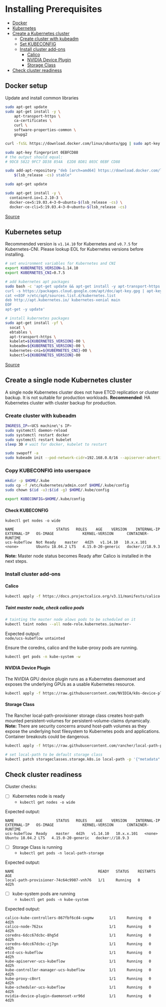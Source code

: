 # Installing Prerequisites


- [Docker](#docker)
- [Kubernetes](#kubernetes)
- [Create a Kubernetes cluster](#k8s-up)
    * [Create cluster with kubeadm](#kubeadm)
    * [Set KUBECONFIG](#kubeconfig)
    * [Install cluster add-ons](#add-ons)
        - [Calico](#calico)
        - [NVIDIA Device Plugin](#nvidia)
        - [Storage Class](#rancher)
- [Check cluster readiness](#k8s-ready)

## <a id=docker></a> Docker setup

Update and install common libraries
```bash
sudo apt-get update
sudo apt-get install -y \
    apt-transport-https \
    ca-certificates \
    curl \
    software-properties-common \
    gnupg2
```

```bash
curl -fsSL https://download.docker.com/linux/ubuntu/gpg | sudo apt-key add -

sudo apt-key fingerprint 0EBFCD88
# the output should equal:
# 9DC8 5822 9FC7 DD38 854A  E2D8 8D81 803C 0EBF CD88

sudo add-apt-repository "deb [arch=amd64] https://download.docker.com/linux/ubuntu \
    $(lsb_release -cs) stable"

sudo apt-get update

sudo apt-get install -y \
  containerd.io=1.2.10-3 \
  docker-ce=5:19.03.4~3-0~ubuntu-$(lsb_release -cs) \
  docker-ce-cli=5:19.03.4~3-0~ubuntu-$(lsb_release -cs)
```

[Source](https://kubernetes.io/docs/setup/production-environment/container-runtimes/#docker)

## <a id=kubernetes></a> Kubernetes setup

Recommended version is `v1.14.10` for Kubernetes and `v0.7.5` for Kubernetes-CNI.
Please lookup EOL for Kubernetes versions before installing.

```bash
# set environment variables for Kubernetes and CNI
export KUBERNETES_VERSION=1.14.10
export KUBERNETES_CNI=0.7.5

# add kubernetes apt packages
sudo bash -c 'apt-get update && apt-get install -y apt-transport-https
curl -s https://packages.cloud.google.com/apt/doc/apt-key.gpg | apt-key add -
cat <<EOF >/etc/apt/sources.list.d/kubernetes.list
deb http://apt.kubernetes.io/ kubernetes-xenial main
EOF
apt-get -y update'

# install kubernetes packages
sudo apt-get install -yf \
  socat \
  ebtables \
  apt-transport-https \
  kubelet=${KUBERNETES_VERSION}-00 \
  kubeadm=${KUBERNETES_VERSION}-00 \
  kubernetes-cni=${KUBERNETES_CNI}-00 \
  kubectl=${KUBERNETES_VERSION}-00
```

[Source](https://kubernetes.io/docs/setup/production-environment/tools/kubeadm/install-kubeadm/)

## <a id=k8s-up></a> Create a single node Kubernetes cluster

A single node Kubernetes cluster does not have ETCD replication or cluster backup. It is not suitable for production workloads.
**Recommended**: HA Kubernetes cluster with cluster backup for production.

### <a id=kubeadm></a> Create cluster with kubeadm
```bash
INGRESS_IP=<UCS machine\'s IP>
sudo systemctl daemon-reload
sudo systemctl restart docker
sudo systemctl restart kubelet
sleep 30 # wait for docker, kubelet to restart

sudo swapoff -a
sudo kubeadm init --pod-network-cidr=192.168.0.0/16 --apiserver-advertise-address=${INGRESS_IP}
```

### <a id=kubeconfig></a> Copy KUBECONFIG into userspace
```bash
mkdir -p $HOME/.kube
sudo cp -f /etc/kubernetes/admin.conf $HOME/.kube/config
sudo chown $(id -u):$(id -g) $HOME/.kube/config

export KUBECONFIG=$HOME/.kube/config
```
#### Check KUBECONFIG

`kubectl get nodes -o wide`
```
NAME                   STATUS   ROLES    AGE    VERSION    INTERNAL-IP     EXTERNAL-IP   OS-IMAGE             KERNEL-VERSION      CONTAINER-RUNTIME
ucs-kubeflow  Not Ready    master   4d2h   v1.14.10   10.x.x.101   <none>        Ubuntu 18.04.2 LTS   4.15.0-20-generic   docker://18.9.3
```

**Note:** Master node status becomes Ready after Calico is installed in the next steps.

### <a id=add-ons></a> Install cluster add-ons

#### <a id=calico></a> Calico
```bash
kubectl apply -f https://docs.projectcalico.org/v3.11/manifests/calico.yaml
```

##### Taint master node, check calico pods

```bash
# tainting the master node alows pods to be scheduled on it
kubectl taint nodes --all node-role.kubernetes.io/master-
```
Expected output: <br>
`node/ucs-kubeflow untainted`

Ensure the coredns, calico and the kube-proxy pods are running.
```bash
kubectl get pods -n kube-system -w
```
#### <a id=nvidia></a> NVIDIA Device Plugin
The NVIDIA GPU device plugin runs as a Kubernetes daemonset and exposes the underlying GPUs as a usable Kubernetes resource.

```bash
kubectl apply -f https://raw.githubusercontent.com/NVIDIA/k8s-device-plugin/master/nvidia-device-plugin.yml
```

#### <a id=rancher></a> Storage Class
The Rancher local-path-provisioner storage class creates host-path mounted persistent-volumes for persistent-volume-claims dynamically. <br>
**Note:**
There are security concerns around host-path volumes as they expose the underlying host filesystem to Kubernetes pods and applications. Container breakouts could be dangerous.

```bash
kubectl apply -f https://raw.githubusercontent.com/rancher/local-path-provisioner/master/deploy/local-path-storage.yaml

# set local-path to be default storage class
kubectl patch storageclasses.storage.k8s.io local-path -p '{"metadata": {"annotations":{"storageclass.kubernetes.io/is-default-class":"true"}}}'
```

## <a id=k8s-ready></a> Check cluster readiness

Cluster checks:
- [ ] Kubernetes node is ready<br>
    * `kubectl get nodes -o wide`

Expected output:<br>
```
NAME                   STATUS   ROLES    AGE    VERSION    INTERNAL-IP     EXTERNAL-IP   OS-IMAGE             KERNEL-VERSION      CONTAINER-RUNTIME
ucs-kubeflow  Ready    master   4d2h   v1.14.10   10.x.x.101   <none>        Ubuntu 18.04.2 LTS   4.15.0-20-generic   docker://18.9.3
```
- [ ] Storage Class is running
    * `kubectl get pods -n local-path-storage`<br>

Expected output:<br>
```
NAME                                      READY   STATUS    RESTARTS   AGE
local-path-provisioner-74c64c9987-vnh76   1/1     Running   0          4d2h
```
- [ ] kube-system pods are running
    * `kubectl get pods -n kube-system`<br>

Expected output:<br>
```
calico-kube-controllers-867fbf6cd4-sxgmw       1/1     Running   0          4d2h
calico-node-762sx                              1/1     Running   0          4d2h
coredns-6dcc67dcbc-8hg5d                       1/1     Running   0          4d2h
coredns-6dcc67dcbc-zj7gn                       1/1     Running   0          4d2h
etcd-ucs-kubeflow                              1/1     Running   0          4d2h
kube-apiserver-ucs-kubeflow                    1/1     Running   0          4d2h
kube-controller-manager-ucs-kubeflow           1/1     Running   0          4d2h
kube-proxy-c8nrt                               1/1     Running   0          4d2h
kube-scheduler-ucs-kubeflow                    1/1     Running   0          4d2h
nvidia-device-plugin-daemonset-xr96d           1/1     Running   0          4d2h
```
